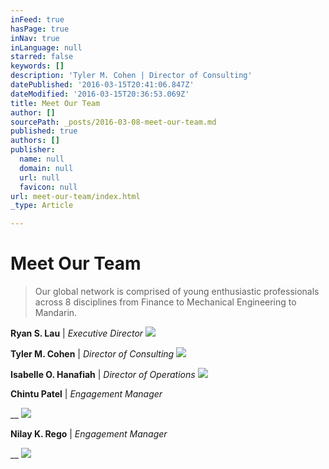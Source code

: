 ```yaml
---
inFeed: true
hasPage: true
inNav: true
inLanguage: null
starred: false
keywords: []
description: 'Tyler M. Cohen | Director of Consulting'
datePublished: '2016-03-15T20:41:06.847Z'
dateModified: '2016-03-15T20:36:53.069Z'
title: Meet Our Team
author: []
sourcePath: _posts/2016-03-08-meet-our-team.md
published: true
authors: []
publisher:
  name: null
  domain: null
  url: null
  favicon: null
url: meet-our-team/index.html
_type: Article

---
```

# Meet Our Team

> Our global network is comprised
> of young enthusiastic professionals across 8 disciplines from Finance to
> Mechanical Engineering to Mandarin.

**Ryan S. Lau** | _Executive Director_
![](https://s3-us-west-2.amazonaws.com/the-grid-img/p/391fb4f6775ff79ef3334a1bf3894b85df4d8f16.png)

**Tyler M. Cohen** | _Director of Consulting_
![](https://s3-us-west-2.amazonaws.com/the-grid-img/p/8f33961fdbc7d60129ecd0146f6aa5dfa47ddcf6.png)

**Isabelle O. Hanafiah** | _Director of Operations_
![](https://s3-us-west-2.amazonaws.com/the-grid-img/p/ece83aae520c9596eb00641065a8efe3b7439e26.png)

**Chintu Patel** | _Engagement Manager_

__
![](https://s3-us-west-2.amazonaws.com/the-grid-img/p/ff1502f65b95710d270de3577e29f853c99a7541.png)

**Nilay K. Rego** | _Engagement Manager_

__
![](https://s3-us-west-2.amazonaws.com/the-grid-img/p/b76d73b15e3066f82edeffabeee316b3678c18d4.png)